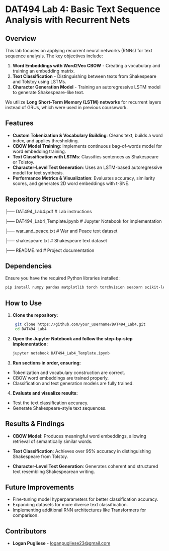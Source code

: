 # DAT494 Lab 4: Basic Text Sequence Analysis with Recurrent Nets

## Overview
This lab focuses on applying recurrent neural networks (RNNs) for text sequence analysis. The key objectives include:

1. **Word Embeddings with Word2Vec CBOW** - Creating a vocabulary and training an embedding matrix.
2. **Text Classification** - Distinguishing between texts from Shakespeare and Tolstoy using LSTMs.
3. **Character Generation Model** - Training an autoregressive LSTM model to generate Shakespeare-like text.

We utilize **Long Short-Term Memory (LSTM) networks** for recurrent layers instead of GRUs, which were used in previous coursework.

## Features
- **Custom Tokenization & Vocabulary Building**: Cleans text, builds a word index, and applies thresholding.
- **CBOW Model Training**: Implements continuous bag-of-words model for word embedding training.
- **Text Classification with LSTMs**: Classifies sentences as Shakespeare or Tolstoy.
- **Character-Level Text Generation**: Uses an LSTM-based autoregressive model for text synthesis.
- **Performance Metrics & Visualization**: Evaluates accuracy, similarity scores, and generates 2D word embeddings with t-SNE.

## Repository Structure
├── DAT494_Lab4.pdf                # Lab instructions

├── DAT494_Lab4_Template.ipynb     # Jupyter Notebook for implementation

├── war_and_peace.txt              # War and Peace text dataset

├── shakespeare.txt                # Shakespeare text dataset

├── README.md                      # Project documentation

## Dependencies
Ensure you have the required Python libraries installed:
```sh
pip install numpy pandas matplotlib torch torchvision seaborn scikit-learn
```
## How to Use

1. **Clone the repository:**
   ```sh
    git clone https://github.com/your_username/DAT494_Lab4.git
    cd DAT494_Lab4
   ```
2. **Open the Jupyter Notebook and follow the step-by-step implementation:**
   ```sh
   jupyter notebook DAT494_Lab4_Template.ipynb
   ```
3. **Run sections in order, ensuring:**
- Tokenization and vocabulary construction are correct.
- CBOW word embeddings are trained properly.
- Classification and text generation models are fully trained.

4. **Evaluate and visualize results:**
- Test the text classification accuracy.
- Generate Shakespeare-style text sequences.

## Results & Findings

- **CBOW Model**: Produces meaningful word embeddings, allowing retrieval of semantically similar words.

- **Text Classification**: Achieves over 95% accuracy in distinguishing Shakespeare from Tolstoy.

- **Character-Level Text Generation**: Generates coherent and structured text resembling Shakespearean writing.

## Future Improvements

- Fine-tuning model hyperparameters for better classification accuracy.
- Expanding datasets for more diverse text classification.
- Implementing additional RNN architectures like Transformers for comparison.

## Contributors

- **Logan Pugliese** - [loganpugliese23@gmail.com](mailto:loganpugliese23@gmail.com)
